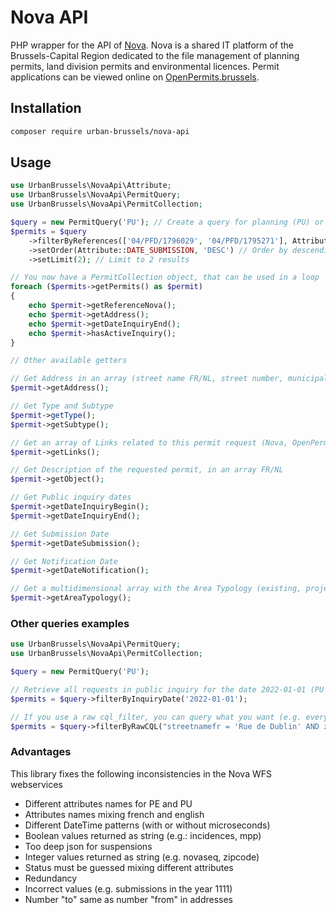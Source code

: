 # Nova API

PHP wrapper for the API of [Nova](https://bric.brussels/en/our-solutions/business-solutions/nova-1?set_language=en).
Nova is a shared IT platform of the Brussels-Capital Region dedicated to the file management of planning permits, land
division permits and environmental licences. Permit applications can be viewed online on [OpenPermits.brussels](https://openpermits.brussels/).

## Installation

```sh
composer require urban-brussels/nova-api
```

## Usage

```php 
use UrbanBrussels\NovaApi\Attribute;
use UrbanBrussels\NovaApi\PermitQuery;
use UrbanBrussels\NovaApi\PermitCollection;

$query = new PermitQuery('PU'); // Create a query for planning (PU) or environmental (PE) licences
$permits = $query
    ->filterByReferences(['04/PFD/1796029', '04/PFD/1795271'], Attribute::REFERENCE_NOVA) // Filter by Nova References
    ->setOrder(Attribute::DATE_SUBMISSION, 'DESC') // Order by descending submission date
    ->setLimit(2); // Limit to 2 results

// You now have a PermitCollection object, that can be used in a loop
foreach ($permits->getPermits() as $permit) 
{
    echo $permit->getReferenceNova();
    echo $permit->getAddress();
    echo $permit->getDateInquiryEnd();
    echo $permit->hasActiveInquiry();
}

// Other available getters

// Get Address in an array (street name FR/NL, street number, municipality FR/NL)
$permit->getAddress();

// Get Type and Subtype
$permit->getType();
$permit->getSubtype();

// Get an array of Links related to this permit request (Nova, OpenPermits, Nova API)
$permit->getLinks();

// Get Description of the requested permit, in an array FR/NL
$permit->getObject();

// Get Public inquiry dates
$permit->getDateInquiryBegin();
$permit->getDateInquiryEnd();

// Get Submission Date
$permit->getDateSubmission();

// Get Notification Date
$permit->getDateNotification();

// Get a multidimensional array with the Area Typology (existing, projected, authorized areas for each type)
$permit->getAreaTypology();

```

### Other queries examples

```php 
use UrbanBrussels\NovaApi\PermitQuery;
use UrbanBrussels\NovaApi\PermitCollection;

$query = new PermitQuery('PU');

// Retrieve all requests in public inquiry for the date 2022-01-01 (PU for planning requests, PE for environmental requests)
$permits = $query->filterByInquiryDate('2022-01-01');

// If you use a raw cql_filter, you can query what you want (e.g. every permit request for a given Street + Zipcode)    
$permits = $query->filterByRawCQL("streetnamefr = 'Rue de Dublin' AND zipcode='1050'" )->getResults()->all();
```
### Advantages    
This library fixes the following inconsistencies in the Nova WFS webservices
- Different attributes names for PE and PU
- Attributes names mixing french and english
- Different DateTime patterns (with or without microseconds)
- Boolean values returned as string (e.g.: incidences, mpp)
- Too deep json for suspensions
- Integer values returned as string (e.g. novaseq, zipcode)
- Status must be guessed mixing different attributes
- Redundancy
- Incorrect values (e.g. submissions in the year 1111)
- Number "to" same as number "from" in addresses
